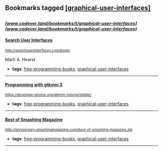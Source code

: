 ## Bookmarks tagged [[graphical-user-interfaces]](https://www.codever.land/search?q=[graphical-user-interfaces])

_<sup><sup>[www.codever.land/bookmarks/t/graphical-user-interfaces](www.codever.land/bookmarks/t/graphical-user-interfaces)</sup></sup>_
---
#### [Search User Interfaces](http://searchuserinterfaces.com/book/)
_<sup>http://searchuserinterfaces.com/book/</sup>_

Marti A. Hearst
* **tags**: [free-programming-books](../tagged/free-programming-books.md), [graphical-user-interfaces](../tagged/graphical-user-interfaces.md)
---
#### [Programming with gtkmm 3](https://developer.gnome.org/gtkmm-tutorial/stable/)
_<sup>https://developer.gnome.org/gtkmm-tutorial/stable/</sup>_

* **tags**: [free-programming-books](../tagged/free-programming-books.md), [graphical-user-interfaces](../tagged/graphical-user-interfaces.md)
---
#### [Best of Smashing Magazine](http://anniversary.smashingmagazine.com/best-of-smashing-magazine.zip)
_<sup>http://anniversary.smashingmagazine.com/best-of-smashing-magazine.zip</sup>_

* **tags**: [free-programming-books](../tagged/free-programming-books.md), [graphical-user-interfaces](../tagged/graphical-user-interfaces.md)
---
